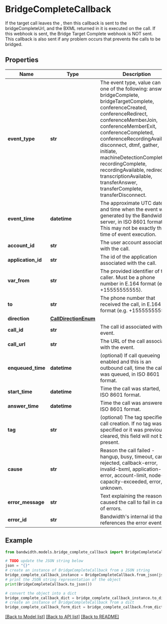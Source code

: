 # BridgeCompleteCallback

If the target call leaves the <Bridge>, then this callback is sent to the bridgeCompleteUrl, and the BXML returned in it is executed on the call. If this webhook is sent, the Bridge Target Complete webhook is NOT sent. This callback is also sent if any problem occurs that prevents the calls to be bridged.

## Properties

Name | Type | Description | Notes
------------ | ------------- | ------------- | -------------
**event_type** | **str** | The event type, value can be one of the following: answer, bridgeComplete, bridgeTargetComplete, conferenceCreated, conferenceRedirect, conferenceMemberJoin, conferenceMemberExit, conferenceCompleted, conferenceRecordingAvailable, disconnect, dtmf, gather, initiate, machineDetectionComplete, recordingComplete, recordingAvailable, redirect, transcriptionAvailable, transferAnswer, transferComplete, transferDisconnect. | [optional] 
**event_time** | **datetime** | The approximate UTC date and time when the event was generated by the Bandwidth server, in ISO 8601 format. This may not be exactly the time of event execution. | [optional] 
**account_id** | **str** | The user account associated with the call. | [optional] 
**application_id** | **str** | The id of the application associated with the call. | [optional] 
**var_from** | **str** | The provided identifier of the caller. Must be a phone number in E.164 format (e.g. +15555555555). | [optional] 
**to** | **str** | The phone number that received the call, in E.164 format (e.g. +15555555555). | [optional] 
**direction** | [**CallDirectionEnum**](CallDirectionEnum.md) |  | [optional] 
**call_id** | **str** | The call id associated with the event. | [optional] 
**call_url** | **str** | The URL of the call associated with the event. | [optional] 
**enqueued_time** | **datetime** | (optional) If call queueing is enabled and this is an outbound call, time the call was queued, in ISO 8601 format. | [optional] 
**start_time** | **datetime** | Time the call was started, in ISO 8601 format. | [optional] 
**answer_time** | **datetime** | Time the call was answered, in ISO 8601 format. | [optional] 
**tag** | **str** | (optional) The tag specified on call creation. If no tag was specified or it was previously cleared, this field will not be present. | [optional] 
**cause** | **str** | Reason the call failed - hangup, busy, timeout, cancel, rejected, callback-error, invalid-bxml, application-error, account-limit, node-capacity-exceeded, error, or unknown. | [optional] 
**error_message** | **str** | Text explaining the reason that caused the call to fail in case of errors. | [optional] 
**error_id** | **str** | Bandwidth&#39;s internal id that references the error event. | [optional] 

## Example

```python
from bandwidth.models.bridge_complete_callback import BridgeCompleteCallback

# TODO update the JSON string below
json = "{}"
# create an instance of BridgeCompleteCallback from a JSON string
bridge_complete_callback_instance = BridgeCompleteCallback.from_json(json)
# print the JSON string representation of the object
print(BridgeCompleteCallback.to_json())

# convert the object into a dict
bridge_complete_callback_dict = bridge_complete_callback_instance.to_dict()
# create an instance of BridgeCompleteCallback from a dict
bridge_complete_callback_form_dict = bridge_complete_callback.from_dict(bridge_complete_callback_dict)
```
[[Back to Model list]](../README.md#documentation-for-models) [[Back to API list]](../README.md#documentation-for-api-endpoints) [[Back to README]](../README.md)


